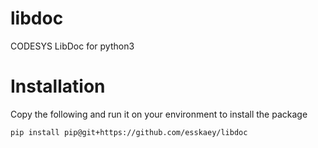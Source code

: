 # libdoc
CODESYS LibDoc for python3

# Installation
Copy the following and run it on your environment to install the package

```
pip install pip@git+https://github.com/esskaey/libdoc
```


